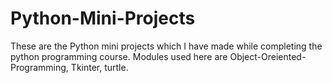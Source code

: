 # Python-Mini-Projects
These are the Python mini projects which I have made while completing the python programming course. 
Modules used here are Object-Oreiented-Programming, Tkinter, turtle.
